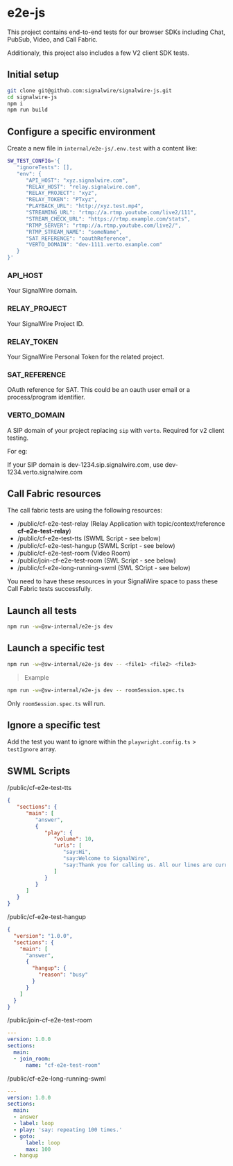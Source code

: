 # e2e-js

This project contains end-to-end tests for our browser SDKs including Chat, PubSub, Video, and Call Fabric.

Additionaly, this project also includes a few V2 client SDK tests.

## Initial setup

```bash
git clone git@github.com:signalwire/signalwire-js.git
cd signalwire-js
npm i
npm run build
```

## Configure a specific environment

Create a new file in `internal/e2e-js/.env.test` with a content like:

```bash
SW_TEST_CONFIG='{
   "ignoreTests": [],
   "env": {
      "API_HOST": "xyz.signalwire.com",
      "RELAY_HOST": "relay.signalwire.com",
      "RELAY_PROJECT": "xyz",
      "RELAY_TOKEN": "PTxyz",
      "PLAYBACK_URL": "http://xyz.test.mp4",
      "STREAMING_URL": "rtmp://a.rtmp.youtube.com/live2/111",
      "STREAM_CHECK_URL": "https://rtmp.example.com/stats",
      "RTMP_SERVER": "rtmp://a.rtmp.youtube.com/live2/",
      "RTMP_STREAM_NAME": "someName",
      "SAT_REFERENCE": "oauthReference",
      "VERTO_DOMAIN": "dev-1111.verto.example.com"
   }
}'
```

### API_HOST

Your SignalWire domain.

### RELAY_PROJECT

Your SignalWire Project ID.

### RELAY_TOKEN

Your SignalWire Personal Token for the related project.

### SAT_REFERENCE

OAuth reference for SAT. This could be an oauth user email or a process/program identifier.

### VERTO_DOMAIN

A SIP domain of your project replacing `sip` with `verto`. Required for v2 client testing.

For eg:

If your SIP domain is dev-1234.sip.signalwire.com, use dev-1234.verto.signalwire.com

## Call Fabric resources

The call fabric tests are using the following resources:

- /public/cf-e2e-test-relay (Relay Application with topic/context/reference **cf-e2e-test-relay**)
- /public/cf-e2e-test-tts (SWML Script - see below)
- /public/cf-e2e-test-hangup (SWML Script - see below)
- /public/cf-e2e-test-room (Video Room)
- /public/join-cf-e2e-test-room (SWL Script - see below)
- /public/cf-e2e-long-running-swml (SWL SCript - see below)

You need to have these resources in your SignalWire space to pass these Call Fabric tests successfully.

## Launch all tests

```bash
npm run -w=@sw-internal/e2e-js dev
```

## Launch a specific test

```bash
npm run -w=@sw-internal/e2e-js dev -- <file1> <file2> <file3>
```

> Example

```bash
npm run -w=@sw-internal/e2e-js dev -- roomSession.spec.ts
```

Only `roomSession.spec.ts` will run.

## Ignore a specific test

Add the test you want to ignore within the `playwright.config.ts` > `testIgnore` array.

## SWML Scripts

/public/cf-e2e-test-tts

```json
{
   "sections": {
      "main": [
         "answer",
         {
            "play": {
               "volume": 10,
               "urls": [
                  "say:Hi",
                  "say:Welcome to SignalWire",
                  "say:Thank you for calling us. All our lines are currently busy, but your call is important to us. Please hang up, and we'll return your call as soon as our representative is available."
               ]
            }
         }
      ]
   }
}
```

/public/cf-e2e-test-hangup

```json
{
  "version": "1.0.0",
  "sections": {
    "main": [
      "answer",
      {
        "hangup": {
          "reason": "busy"
        }
      }
    ]
  }
}

```

/public/join-cf-e2e-test-room

```yaml
---
version: 1.0.0
sections:
  main:
  - join_room:
      name: "cf-e2e-test-room"
```

/public/cf-e2e-long-running-swml

```yaml
---
version: 1.0.0
sections:
  main:
  - answer
  - label: loop
  - play: 'say: repeating 100 times.'
  - goto:
      label: loop
      max: 100
  - hangup
```